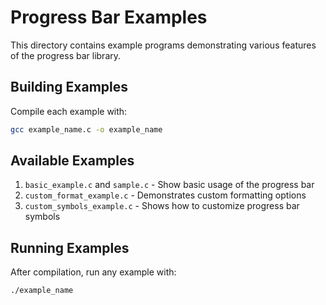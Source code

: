# Progress Bar Examples

This directory contains example programs demonstrating various features of the progress bar library.

## Building Examples

Compile each example with:
```bash
gcc example_name.c -o example_name
```

## Available Examples

1. `basic_example.c` and `sample.c` - Show basic usage of the progress bar
2. `custom_format_example.c` - Demonstrates custom formatting options
3. `custom_symbols_example.c` - Shows how to customize progress bar symbols

## Running Examples

After compilation, run any example with:
```bash
./example_name
```
